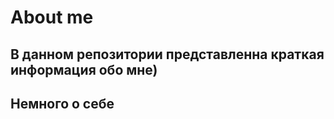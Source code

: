 # About me #

В данном репозитории представленна краткая информация обо мне)
------
## Немного о себе
